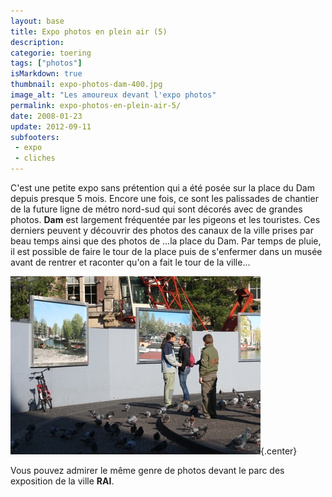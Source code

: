 ```yaml
---
layout: base
title: Expo photos en plein air (5)
description: 
categorie: toering
tags: ["photos"]
isMarkdown: true
thumbnail: expo-photos-dam-400.jpg
image_alt: "Les amoureux devant l'expo photos"
permalink: expo-photos-en-plein-air-5/
date: 2008-01-23
update: 2012-09-11
subfooters:
 - expo
 - cliches
---
```


C'est une petite expo sans prétention qui a été posée sur la place du Dam depuis presque 5 mois. Encore une fois, ce sont les palissades de chantier de la future ligne de métro nord-sud qui sont décorés avec de grandes photos. **Dam** est largement fréquentée par les pigeons et les touristes. Ces derniers peuvent y découvrir des photos des canaux de la ville prises par beau temps ainsi que des photos de ...la place du Dam. Par temps de pluie, il est possible de faire le tour de la place puis de s'enfermer dans un musée avant de rentrer et raconter qu'on a fait le tour de la ville...

![Les amoureux devant l'expo photos](expo-photos-dam-400.jpg){.center}

Vous pouvez admirer le même genre de photos devant le parc des exposition de la ville **RAI**.
